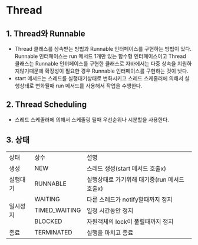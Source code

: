 # Thread
## 1. Thread와 Runnable 
* Thread 클래스를 상속받는 방법과 Runnable 인터페이스를 구현하는 방법이 있다.
Runnable 인터페이스는 run 메서드 1개만 있는 함수형 인터페이스이고 
Thread 클래스는 Runnable 인터페이스를 구현한 클래스로 자바에서는
다중 상속을 지원하지않기때문에 확장성이 필요한 경우 Runnable 인터페이스를 구현하는 것이 낫다.
* start 메서드는 스레드를 실행대기상태로 변화시키고 스레드 스케줄러에 의해서 실행상태로 
변화될때 run 메서드를 사용해서 작업을 수행한다.

## 2. Thread Scheduling
* 스레드 스케줄러에 의해서 스케줄링 될때 우선순위나 시분할을 사용한다.

## 3. 상태

<table>
    <tr>
        <td>상태</td><td>상수</td><td>설명</td>
    </tr>
    <tr>
        <td>생성</td><td>NEW</td>
        <td>스레드 생성(start 메서드 호출x)</td>
    </tr>
    <tr>
        <td>실행대기</td><td>RUNNABLE</td>
        <td>실행상태로 가기위해 대기중(run 메서드 호출x)</td>
    </tr>
    <tr>
        <td rowspan="3">일시정지</td><td>WAITING</td>
        <td>다른 스레드가 notify할때까지 정지</td>
    </tr>
    <tr>
        <td>TIMED_WAITING</td>
        <td>일정 시간동안 정지</td>
    </tr>
    <tr>
        <td>BLOCKED</td>
        <td>자원객체의 lock이 풀릴때까지 정지</td>
    </tr>
    <tr>
        <td>종료</td><td>TERMINATED</td>
        <td>실행을 마치고 종료</td>
    </tr>
</table>
